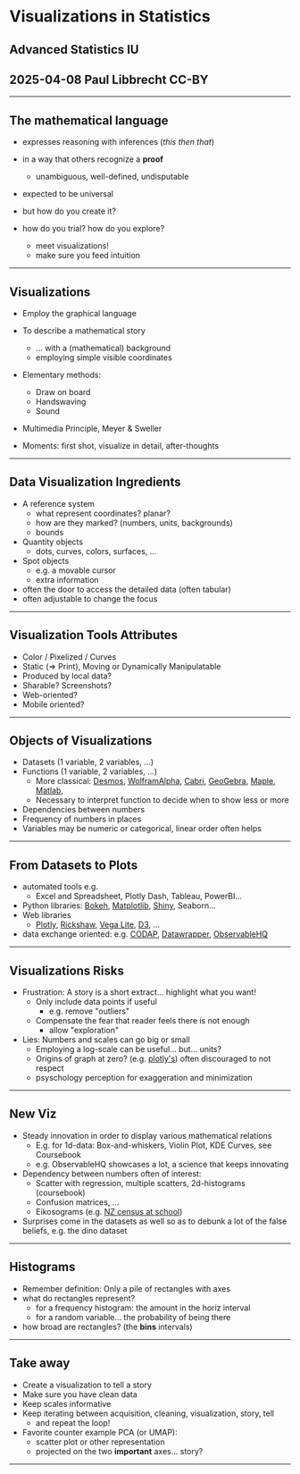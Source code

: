 # Visualizations in Statistics

## Advanced Statistics IU
## 2025-04-08 Paul Libbrecht CC-BY

--- 

## The mathematical language

* expresses reasoning with inferences (_this then that_)
* in a way that others recognize a **proof**
	* unambiguous, well-defined, undisputable
* expected to be universal

* but how do you create it?
* how do you trial? how do you explore?
	* meet visualizations!
	* make sure you feed intuition

---

## Visualizations
* Employ the graphical language
* To describe a mathematical story
	* ... with a (mathematical) background
	* employing simple visible coordinates

* Elementary methods:
	* Draw on board
	* Handswaving
	* Sound
* Multimedia Principle, Meyer & Sweller
* Moments: first shot, visualize in detail, after-thoughts

---

## Data Visualization Ingredients
* A reference system
	* what represent coordinates? planar?
	* how are they marked? (numbers, units, backgrounds)
	* bounds
* Quantity objects
	* dots, curves, colors, surfaces, ...
* Spot objects
	* e.g. a movable cursor
	* extra information
*  often the door to access the detailed data (often tabular)
* often adjustable to change the focus

---

## Visualization Tools Attributes
* Color / Pixelized / Curves
* Static (=> Print), Moving or Dynamically Manipulatable
* Produced by local data?
* Sharable? Screenshots?
* Web-oriented?
* Mobile oriented?

---

## Objects of Visualizations
* Datasets (1 variable, 2 variables, ...)
* Functions  (1 variable, 2 variables, ...)
	* More classical: [Desmos](https://www.desmos.com/calculator), [WolframAlpha](https://www.wolframalpha.com/), [Cabri](https://cabricloud.com/cabriexpress/secondary/), [GeoGebra](https://www.geogebra.org/calculator), [Maple](https://maplesoft.com/), [Matlab](https://www.mathworks.com/), 
	* Necessary to interpret function to decide when to show less or more
* Dependencies between numbers
* Frequency of numbers in places
* Variables may be numeric or categorical, linear order often helps
---

## From Datasets to Plots

* automated tools e.g. 
	* Excel and Spreadsheet, Plotly Dash, Tableau, PowerBI...
* Python libraries: [Bokeh](https://bokeh.org/), [Matplotlib](https://matplotlib.org/), [Shiny](https://shiny.posit.co/), Seaborn...
* Web libraries
	* [Plotly](https://plotly.com/), [Rickshaw](https://tech.shutterstock.com/rickshaw/), [Vega Lite](https://vega.github.io/), [D3](https://d3js.org/), ...
* data exchange oriented: e.g. [CODAP](https://codap.concord.org/), [Datawrapper](https://www.datawrapper.de/), [ObservableHQ](https://observablehq.com/)

---
## Visualizations Risks

* Frustration: A story is a short extract... highlight what you want!
	* Only include data points if useful
		* e.g. remove "outliers"
	* Compensate the fear that reader feels there is not enough
		* allow "exploration"
* Lies: Numbers and scales can go big or small
	* Employing a log-scale can be useful... but... units?
	* Origins of graph at zero? (e.g. [plotly's](https://chart-studio.plotly.com/~demos/1415.embed)) often discouraged to not respect
	* psyschology perception for exaggeration and minimization
---

## New Viz

* Steady innovation in order to display various mathematical relations
	* E.g. for 1d-data: Box-and-whiskers, Violin Plot, KDE Curves, see Coursebook
	* e.g. ObservableHQ showcases a lot, a science that keeps innovating
* Dependency between numbers often of interest:
	* Scatter with regression, multiple scatters, 2d-histograms (coursebook)
	* Confusion matrices, ...
	* Eikosograms (e.g. [NZ census at school](https://new.censusatschool.org.nz/resource/interactive-visualizations-for-conditional-probability/))
* Surprises come in the datasets as well so as to debunk a lot of the false beliefs, e.g. the dino dataset

---

## Histograms
* Remember definition: Only a pile of rectangles with axes
* what do rectangles represent?
	* for a frequency histogram: the amount in the horiz interval
	* for a random variable... the probability of being there
* how broad are rectangles? (the **bins** intervals)
---

## Take away
* Create a visualization to tell a story
* Make sure you have clean data
* Keep scales informative
* Keep iterating between acquisition, cleaning, visualization, story, tell
	* and repeat the loop!
* Favorite counter example PCA (or UMAP):
	* scatter plot or other representation
	* projected on the two __important__ axes... story?

---
